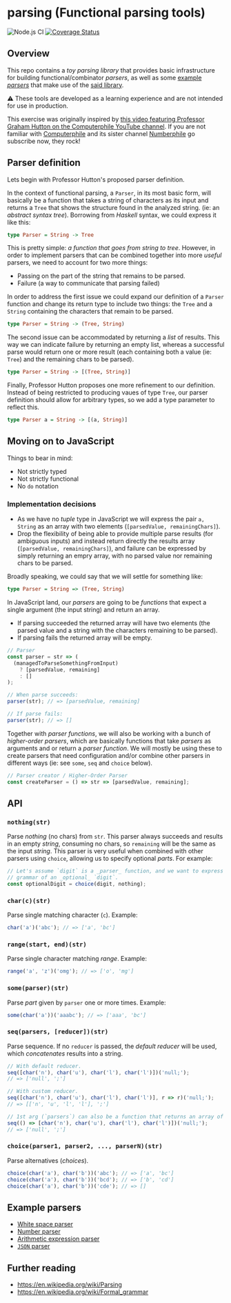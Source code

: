# parsing (Functional parsing tools)

![Node.js CI](https://github.com/lupomontero/parsing/workflows/Node.js%20CI/badge.svg)
[![Coverage Status](https://coveralls.io/repos/github/lupomontero/parsing/badge.svg?branch=master)](https://coveralls.io/github/lupomontero/parsing?branch=master)

## Overview

This repo contains a _toy parsing library_ that provides basic infrastructure
for building functional/combinator _parsers_, as well as some
[example _parsers_](#example-parsers) that make use of the [said library](#api).

:warning: These tools are developed as a learning experience and are not intended for use
in production.

This exercise was originally inspired by
[this video featuring Professor Graham Hutton on the Computerphile YouTube channel](https://www.youtube.com/watch?v=dDtZLm7HIJs).
If you are not familiar with
[Computerphile](https://www.youtube.com/channel/UC9-y-6csu5WGm29I7JiwpnA)
and its sister channel [Numberphile](https://www.youtube.com/user/numberphile)
go subscribe now, they rock!

## Parser definition

Lets begin with Professor Hutton's proposed parser definition.

In the context of functional parsing, a `Parser`, in its most basic form, will
basically be a function that takes a string of characters as its input and
returns a `Tree` that shows the structure found in the analyzed string. (ie: an
_abstract syntax tree_). Borrowing from _Haskell_ syntax, we could express it
like this:

```hs
type Parser = String -> Tree
```

This is pretty simple: _a function that goes from string to tree_. However, in
order to implement parsers that can be combined together into more _useful_
parsers, we need to account for two more things:

* Passing on the part of the string that remains to be parsed.
* Failure (a way to communicate that parsing failed)

In order to address the first issue we could expand our definition of a `Parser`
function and change its return type to include two things: the `Tree` and a
`String` containing the characters that remain to be parsed.

```hs
type Parser = String -> (Tree, String)
```

The second issue can be accommodated by returning a _list_ of results. This way
we can indicate failure by returning an empty list, whereas a successful parse
would return one or more result (each containing both a value (ie: `Tree`) and
the remaining chars to be parsed).

```hs
type Parser = String -> [(Tree, String)]
```

Finally, Professor Hutton proposes one more refinement to our definition.
Instead of being restricted to producing vaues of type `Tree`, our parser
definition should allow for arbitrary types, so we add a type parameter to
reflect this.

```hs
type Parser a = String -> [(a, String)]
```

## Moving on to JavaScript

Things to bear in mind:

* Not strictly typed
* Not strictly functional
* No `do` notation

### Implementation decisions

* As we have no _tuple_ type in JavaScript we will express the pair `a, String`
  as an array with two elements (`[parsedValue, remainingChars]`).
* Drop the flexibility of being able to provide multiple parse results (for
  ambiguous inputs) and instead return directly the results array
  (`[parsedValue, remainingChars]`), and failure can be expressed by simply
  returning an empry array, with no parsed value nor remaining chars to be
  parsed.

Broadly speaking, we could say that we will settle for something like:

```hs
type Parser = String => (Tree, String)
```

In JavaScript land, our _parsers_ are going to be _functions_ that expect a
single argument (the input string) and return an array.

* If parsing succeeded the returned array will have two elements (the parsed
  value and a string with the characters remaining to be parsed).
* If parsing fails the returned array will be empty.

```js
// Parser
const parser = str => (
  (managedToParseSomethingFromInput)
    ? [parsedValue, remaining]
    : []
);

// When parse succeeds:
parser(str); // => [parsedValue, remaining]

// If parse fails:
parser(str); // => []
```

Together with _parser functions_, we will also be working with a bunch of
_higher-order parsers_, which are basically functions that take _parsers_ as
arguments and or return a _parser function_. We will mostly be using these to
create parsers that need configuration and/or combine other parsers in different
ways (ie: see `some`, `seq` and `choice` below).

```js
// Parser creator / Higher-Order Parser
const createParser = () => str => [parsedValue, remaining];
```

## API

### `nothing(str)`

Parse _nothing_ (no chars) from `str`. This parser always succeeds and results
in an empty _string_, consuming no chars, so `remaining` will be the same as the
input _string_. This parser is very useful when combined with other parsers
using `choice`, allowing us to specify optional _parts_. For example:

```js
// Let's assume `digit` is a _parser_ function, and we want to express the
// grammar of an _optional_ `digit`.
const optionalDigit = choice(digit, nothing);
```

### `char(c)(str)`

Parse single matching character (`c`). Example:

```js
char('a')('abc'); // => ['a', 'bc']
```

### `range(start, end)(str)`

Parse single character matching _range_. Example:

```js
range('a', 'z')('omg'); // => ['o', 'mg']
```

### `some(parser)(str)`

Parse _part_ given by `parser` one or more times. Example:

```js
some(char('a'))('aaabc'); // => ['aaa', 'bc']
```

### `seq(parsers, [reducer])(str)`

Parse sequence. If no `reducer` is passed, the _default reducer_ will be used,
which _concatenates_ results into a string.

```js
// With default reducer.
seq([char('n'), char('u'), char('l'), char('l')])('null;');
// => ['null', ';']

// With custom reducer.
seq([char('n'), char('u'), char('l'), char('l')], r => r)('null;');
// => [['n', 'u', 'l', 'l'], ';']

// 1st arg (`parsers`) can also be a function that returns an array of parsers.
seq(() => [char('n'), char('u'), char('l'), char('l')])('null;');
// => ['null', ';']
```

### `choice(parser1, parser2, ..., parserN)(str)`

Parse alternatives (_choices_).

```js
choice(char('a'), char('b'))('abc'); // => ['a', 'bc']
choice(char('a'), char('b'))('bcd'); // => ['b', 'cd']
choice(char('a'), char('b'))('cde'); // => []
```

## Example parsers

* [White space parser](./examples/ws)
* [Number parser](./examples/number)
* [Arithmetic expression parser](examples/arithmetic)
* [`JSON` parser](examples/json)

## Further reading

* https://en.wikipedia.org/wiki/Parsing
* https://en.wikipedia.org/wiki/Formal_grammar
